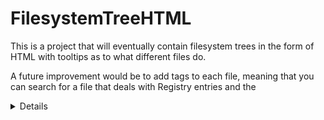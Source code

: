 # FilesystemTreeHTML


This is a project that will eventually contain filesystem trees in the form of HTML with tooltips as to what different files do.

A future improvement would be to add tags to each file, meaning that you can search for a file that deals with Registry entries and the <details> would open up on all the files containing that tag (preferably also hightlight it with color).
